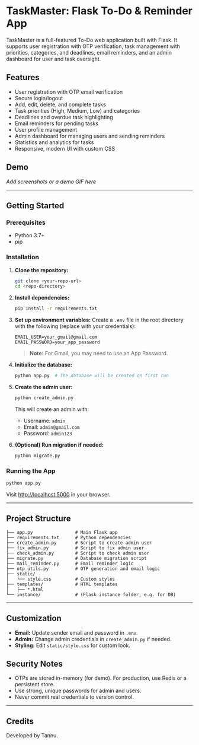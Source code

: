 # TaskMaster: Flask To-Do & Reminder App

TaskMaster is a full-featured To-Do web application built with Flask. It supports user registration with OTP verification, task management with priorities, categories, and deadlines, email reminders, and an admin dashboard for user and task oversight.

## Features

- User registration with OTP email verification
- Secure login/logout
- Add, edit, delete, and complete tasks
- Task priorities (High, Medium, Low) and categories
- Deadlines and overdue task highlighting
- Email reminders for pending tasks
- User profile management
- Admin dashboard for managing users and sending reminders
- Statistics and analytics for tasks
- Responsive, modern UI with custom CSS

## Demo

*Add screenshots or a demo GIF here*

---

## Getting Started

### Prerequisites
- Python 3.7+
- pip

### Installation
1. **Clone the repository:**
   ```bash
   git clone <your-repo-url>
   cd <repo-directory>
   ```
2. **Install dependencies:**
   ```bash
   pip install -r requirements.txt
   ```
3. **Set up environment variables:**
   Create a `.env` file in the root directory with the following (replace with your credentials):
   ```env
   EMAIL_USER=your_gmail@gmail.com
   EMAIL_PASSWORD=your_app_password
   ```
   > **Note:** For Gmail, you may need to use an App Password.

4. **Initialize the database:**
   ```bash
   python app.py  # The database will be created on first run
   ```
5. **Create the admin user:**
   ```bash
   python create_admin.py
   ```
   This will create an admin with:
   - Username: `admin`
   - Email: `admin@gmail.com`
   - Password: `admin123`

6. **(Optional) Run migration if needed:**
   ```bash
   python migrate.py
   ```

### Running the App
```bash
python app.py
```
Visit [http://localhost:5000](http://localhost:5000) in your browser.

---

## Project Structure
```
├── app.py                # Main Flask app
├── requirements.txt      # Python dependencies
├── create_admin.py       # Script to create admin user
├── fix_admin.py          # Script to fix admin user
├── check_admin.py        # Script to check admin user
├── migrate.py            # Database migration script
├── mail_reminder.py      # Email reminder logic
├── otp_utils.py          # OTP generation and email logic
├── static/
│   └── style.css         # Custom styles
├── templates/            # HTML templates
│   ├── *.html
└── instance/             # (Flask instance folder, e.g. for DB)
```

---

## Customization
- **Email:** Update sender email and password in `.env`.
- **Admin:** Change admin credentials in `create_admin.py` if needed.
- **Styling:** Edit `static/style.css` for custom look.

## Security Notes
- OTPs are stored in-memory (for demo). For production, use Redis or a persistent store.
- Use strong, unique passwords for admin and users.
- Never commit real credentials to version control.



---

## Credits
Developed by Tannu. 
